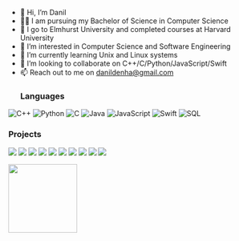 - 👋 Hi, I’m Danil
- 👨‍🏫 I am pursuing my Bachelor of Science in Computer Science
- 🏫 I go to Elmhurst University and completed courses at Harvard University
- 👀 I’m interested in Computer Science and Software Engineering
- 🌱 I’m currently learning Unix and Linux systems
- 💞️ I’m looking to collaborate on C++/C/Python/JavaScript/Swift
- 📫 Reach out to me on danildenha@gmail.com
  ### Languages

![C++](https://img.shields.io/badge/C%2B%2B-00599C?style=for-the-badge&logo=c%2B%2B&logoColor=white)
![Python](https://img.shields.io/badge/Python-14354C?style=for-the-badge&logo=python&logoColor=white)
![C](https://img.shields.io/badge/C-00599C?style=for-the-badge&logo=c&logoColor=white)
![Java](https://img.shields.io/badge/Java-ED8B00?style=for-the-badge&logo=openjdk&logoColor=white)
![JavaScript](https://img.shields.io/badge/JavaScript-F7DF1E?style=for-the-badge&logo=javascript&logoColor=black)
![Swift](https://img.shields.io/badge/Swift-FA7343?style=for-the-badge&logo=swift&logoColor=white)
![SQL](https://img.shields.io/badge/MySQL-00000F?style=for-the-badge&logo=mysql&logoColor=white)


### Projects

[![](https://img.shields.io/badge/-🔺%20Closest%20Points-1800)](https://github.com/danildenha/shortestDistance)
[![](https://img.shields.io/badge/-🥽%20VisionOS%20Gif%20Application-900)](https://github.com/danildenha/visionOsApp)
[![](https://img.shields.io/badge/-📺%20YouTube%20Extension-1800)](https://github.com/danildenha/visionOsApp)
[![](https://img.shields.io/badge/-🧩%20Sudoku%20Solver-900)](https://github.com/danildenha/Sudoku-Solver)
[![](https://img.shields.io/badge/-🗺️%20Interval%20Map-1800)](https://github.com/danildenha/Interval-Map)
[![](https://img.shields.io/badge/-💾%20Circular%20Buffer-900)](https://github.com/danildenha/Circular-Buffer)
[![](https://img.shields.io/badge/-📊%20A*%20Search-1800)](https://github.com/danildenha/Astar.search)
[![](https://img.shields.io/badge/-🤖%20Neural%20Networks-900)](https://github.com/danildenha/Neural-Networks)
[![](https://img.shields.io/badge/-🧮%20Polynomial-1800)](https://github.com/danildenha/Polynomial)
[![](https://img.shields.io/badge/-📸%20Image%20Filter-900)](https://github.com/danildenha/ImageFilterInC)

<img height="137px" src="https://github-readme-stats.vercel.app/api/top-langs/?username=danildenha&hide=html&hide_title=true&hide_border=true&layout=compact&langs_count=6&exclude_repo=comp426,Redventures-Movie-Quotes&text_color=000&icon_color=fff&bg_color=0,52fa5a,4dfcff,c64dff&theme=graywhite" /></a>

<!---
danildenha/danildenha is a ✨ special ✨ repository because its `README.md` (this file) appears on your GitHub profile.
You can click the Preview link to take a look at your changes.
--->

